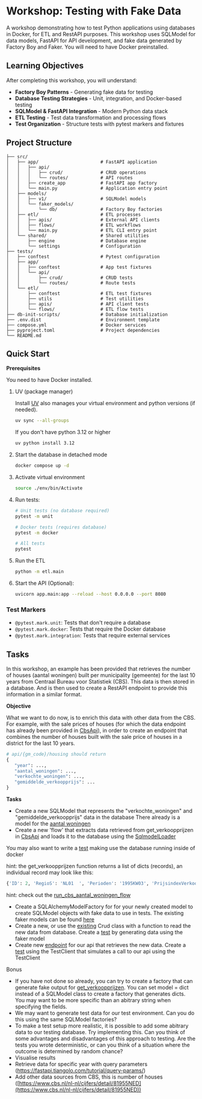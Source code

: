 # Workshop: Testing with Fake Data

A workshop demonstrating how to test Python applications using databases in Docker, for ETL and RestAPI purposes. This workshop uses SQLModel for data models, FastAPI for API development, and fake data generated by Factory Boy and Faker. You will need to have Docker preinstalled.

## Learning Objectives

After completing this workshop, you will understand:

- **Factory Boy Patterns** - Generating fake data for testing
- **Database Testing Strategies** - Unit, integration, and Docker-based testing
- **SQLModel & FastAPI Integration** - Modern Python data stack
- **ETL Testing** - Test data transformation and processing flows
- **Test Organization** - Structure tests with pytest markers and fixtures

## Project Structure

```
├── src/
│   ├── app/                       # FastAPI application
│   │   ├── api/
│   │   │   ├── crud/              # CRUD operations
│   │   │   └── routes/            # API routes
│   │   ├── create_app             # FastAPI app factory
│   │   └── main.py                # Application entry point
│   ├── models/
│   │   ├── v1/                    # SQLModel models
│   │   └── faker_models/
│   │       └── db/                # Factory Boy factories
│   ├── etl/                       # ETL processes
│   │   ├── apis/                  # External API clients
│   │   ├── flows/                 # ETL workflows
│   │   └── main.py                # ETL CLI entry point
│   └── shared/                    # Shared utilities
│       ├── engine                 # Database engine
│       └── settings               # Configuration
├── tests/
│   ├── conftest                   # Pytest configuration
│   ├── app/
│   │   ├── conftest               # App test fixtures
│   │   └── api/
│   │       ├── crud/              # CRUD tests
│   │       └── routes/            # Route tests
│   └── etl/
│       ├── conftest               # ETL test fixtures
│       ├── utils                  # Test utilities
│       ├── apis/                  # API client tests
│       └── flows/                 # ETL flow tests
├── db-init-scripts/               # Database initialization
├── .env.dist                      # Environment template
├── compose.yml                    # Docker services
├── pyproject.toml                 # Project dependencies
└── README.md
```

## Quick Start

**Prerequisites**

You need to have Docker installed.

1. UV (package manager)

    Install [UV](https://docs.astral.sh/uv/#installation) also manages your virtual environment and python versions (if needed).

    ```bash
    uv sync --all-groups
    ```

    If you don't have python 3.12 or higher
    ```bash
    uv python install 3.12
    ```

2. Start the database in detached mode

    ```bash
    docker compose up -d
    ```

3. Activate virtual environment

   ```bash
   source ./env/bin/Activate
   ```

4. Run tests:
   ```bash
   # Unit tests (no database required)
   pytest -m unit

   # Docker tests (requires database)
   pytest -m docker

   # All tests
   pytest
   ```

5. Run the ETL
   ```bash
   python -m etl.main
   ```

6. Start the API (Optional):
   ```bash
   uvicorn app.main:app --reload --host 0.0.0.0 --port 8080
   ```

### Test Markers
- `@pytest.mark.unit`: Tests that don't require a database
- `@pytest.mark.docker`: Tests that require the Docker database
- `@pytest.mark.integration`: Tests that require external services


## Tasks

In this workshop, an example has been provided that retrieves the number of houses (aantal woningen) built per municipality (gemeente) for the last 10 years from Centraal Bureau voor Statistiek (CBS). This data is then stored in a database. And is then used to create a RestAPI endpoint to provide this information in a similar format.

**Objective**

What we want to do now, is to enrich this data with other data from the CBS. For example, with the sale prices of houses (for which the data endpoint has already been provided in [CbsApi](src\etl\apis\cbs.py)), in order to create an endpoint that combines the number of houses built with the sale price of houses in a district for the last 10 years.

```python
# api/{gm_code}/housing should return
{
   "year": ...,
   "aantal_woningen": ...,
   "verkochte_woningen": ...,
   "gemiddelde_verkoopprijs": ...
}
```
**Tasks**

- Create a new SQLModel that represents the "verkochte_woningen" and "gemiddelde_verkoopprijs" data in the database 
There already is a model for the [aantal woningen](src/models/v1/cbs_aantal_woningen.py)
- Create a new 'flow' that extracts data retrieved from get_verkoopprijzen in [CbsApi](src\etl\apis\cbs.py) and loads it to the database using the [SqlmodelLoader](src\etl\flows\base.py)

You may also want to write a [test](tests\etl\flows\test_cbs_aantal_woningen.py) making use the database running inside of docker

hint: the get_verkoopprijzen function returns a list of dicts (records), an individual record may look like this:
```python
{'ID': 2, 'RegioS': 'NL01  ', 'Perioden': '1995KW03', 'PrijsindexVerkoopprijzen_1': 30, 'OntwikkelingTOVVoorgaandePeriode_2': 2.3, 'OntwikkelingTOVEenJaarEerder_3': None, 'VerkochteWoningen_4': 40498, 'OntwikkelingTOVVoorgaandePeriode_5': 9.3, 'OntwikkelingTOVEenJaarEerder_6': None, 'GemiddeldeVerkoopprijs_7': 95819, 'TotaleWaardeVerkoopprijzen_8': 3880}
```

hint: check out the [run_cbs_aantal_woningen_flow](src\etl\flows\cbs_aantal_woningen.py)


- Create a SQLAlchemyModelFactory for for your newly created model to create SQLModel objects with fake data to use in tests. The existing faker models can be found 
[here](src\models\faker_models\db\fake_models.py)
- Create a new, or use the [existing](src\app\api\crud\cbs.py) Crud class with a function to read the new data from database. Create a [test](tests\app\api\crud\test_cbs.py) by generating data using the faker model
- Create new [endpoint](src\app\api\routes\cbs_aantal_woningen.py) for our api that retrieves the new data.
Create a [test](tests\app\api\routes\test_cbs.py) using the TestClient that simulates a call to our api using the TestClient

Bonus
- If you have not done so already, you can try to create a factory that can generate fake output for [get_verkoopprijzen](src\etl\apis\cbs.py). You can set model = dict instead of a SQLModel class to create a factory that generates dicts. You may want to be more specific than an abitrary string when specifying the fields.
- We may want to generate test data for our test environment. Can you do this using the same SQLModel factories?
- To make a test setup more realistic, it is possible to add some abitrary data to our testing database. Try implementing this. Can you think of some advantages and disadvantages of this approach to testing. Are the tests you wrote deterministic, or can you think of a situation where the outcome is determined by random chance? 
- Visualise results
- Retrieve data for specific year with query parameters (https://fastapi.tiangolo.com/tutorial/query-params/)
- Add other data sources from CBS, this is number of houses ([https://www.cbs.nl/nl-nl/cijfers/detail/81955NED](https://www.cbs.nl/nl-nl/cijfers/detail/81955NED))
